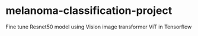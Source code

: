 # melanoma-classification-project
Fine tune Resnet50 model using Vision image transformer ViT in Tensorflow
